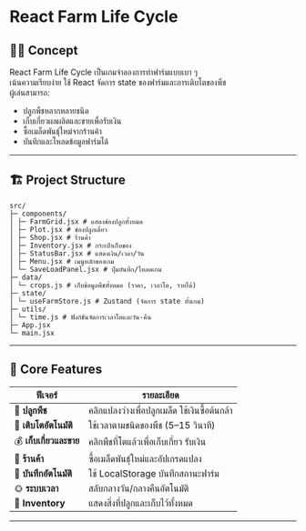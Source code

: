 # React Farm Life Cycle

## 🧑‍🌾 Concept
React Farm Life Cycle เป็นเกมจำลองการทำฟาร์มแบบเบา ๆ  
เน้นความเรียบง่าย ใช้ React จัดการ state ของฟาร์มและการเติบโตของพืช  
ผู้เล่นสามารถ:
- ปลูกพืชหลากหลายชนิด  
- เก็บเกี่ยวผลผลิตและขายเพื่อรับเงิน  
- ซื้อเมล็ดพันธุ์ใหม่จากร้านค้า  
- บันทึกและโหลดข้อมูลฟาร์มได้  

---

## 🏗️ Project Structure

```
src/
├─ components/
│ ├─ FarmGrid.jsx # แสดงช่องปลูกทั้งหมด
│ ├─ Plot.jsx # ช่องปลูกเดี่ยว
│ ├─ Shop.jsx # ร้านค้า
│ ├─ Inventory.jsx # กระเป๋าเก็บของ
│ ├─ StatusBar.jsx # แสดงเงิน/เวลา/วัน
│ ├─ Menu.jsx # เมนูหลักของเกม
│ └─ SaveLoadPanel.jsx # ปุ่มบันทึก/โหลดเกม
├─ data/
│ └─ crops.js # เก็บข้อมูลพืชทั้งหมด (ราคา, เวลาโต, รายได้)
├─ state/
│ └─ useFarmStore.js # Zustand (จัดการ state ทั้งเกม)
├─ utils/
│ └─ time.js # ฟังก์ชันจัดการเวลาโตและวัน-คืน
├─ App.jsx
└─ main.jsx
```
---

## 🧩 Core Features

| ฟีเจอร์ | รายละเอียด |
|----------|-------------|
| 🌱 **ปลูกพืช** | คลิกแปลงว่างเพื่อปลูกเมล็ด ใช้เงินซื้อต้นกล้า |
| 🌾 **เติบโตอัตโนมัติ** | ใช้เวลาตามชนิดของพืช (5–15 วินาที) |
| 💰 **เก็บเกี่ยวและขาย** | คลิกพืชที่โตแล้วเพื่อเก็บเกี่ยว รับเงิน |
| 🏪 **ร้านค้า** | ซื้อเมล็ดพันธุ์ใหม่และอัปเกรดแปลง |
| 💾 **บันทึกอัตโนมัติ** | ใช้ LocalStorage บันทึกสถานะฟาร์ม |
| 🌞 **ระบบเวลา** | สลับกลางวัน/กลางคืนอัตโนมัติ |
| 🧺 **Inventory** | แสดงสิ่งที่ปลูกและเก็บไว้ทั้งหมด |

---




